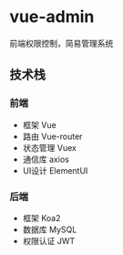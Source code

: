 # vue-admin
前端权限控制，简易管理系统
## 技术栈
### 前端
* 框架 Vue
* 路由 Vue-router
* 状态管理 Vuex
* 通信库 axios
* UI设计 ElementUI
### 后端
* 框架 Koa2
* 数据库 MySQL
* 权限认证 JWT
